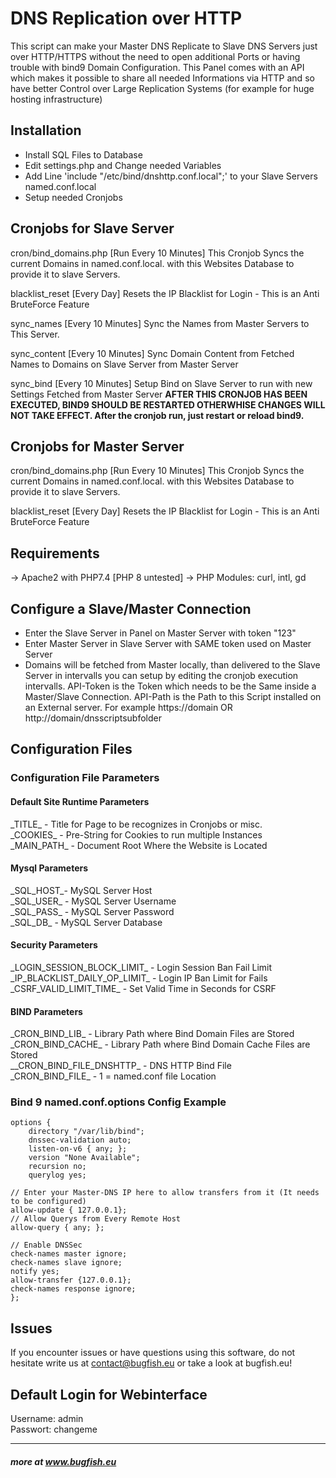 


# DNS Replication over HTTP
This script can make your Master DNS Replicate to Slave DNS Servers just over HTTP/HTTPS without the need to open additional Ports or having trouble with bind9 Domain Configuration. This Panel comes with an API which makes it possible to share all needed Informations via HTTP and so have better Control over Large Replication Systems (for example for huge hosting infrastructure)

## Installation
* Install SQL Files to Database
* Edit settings.php and Change needed Variables
* Add Line 'include "/etc/bind/dnshttp.conf.local";' to your Slave Servers named.conf.local 
* Setup needed Cronjobs

## Cronjobs for Slave Server
cron/bind_domains.php [Run Every 10 Minutes]
This Cronjob Syncs the current Domains in named.conf.local.
with this Websites Database to provide it to slave Servers.

blacklist_reset [Every Day]
Resets the IP Blacklist for Login - This is an Anti BruteForce Feature

sync_names [Every 10 Minutes]
Sync the Names from Master Servers to This Server.

sync_content [Every 10 Minutes]
Sync Domain Content from Fetched Names to Domains on Slave Server from Master Server

sync_bind [Every 10 Minutes]
Setup Bind on Slave Server to run with new Settings Fetched from Master Server
**AFTER THIS CRONJOB HAS BEEN EXECUTED, BIND9 SHOULD BE 	RESTARTED OTHERWHISE CHANGES WILL NOT TAKE EFFECT. After the cronjob run, just 	restart or reload bind9.**

## Cronjobs for Master Server
cron/bind_domains.php [Run Every 10 Minutes]
This Cronjob Syncs the current Domains in named.conf.local.
with this Websites Database to provide it to slave Servers.

blacklist_reset [Every Day]
Resets the IP Blacklist for Login - This is an Anti BruteForce Feature

## Requirements  
-> Apache2 with PHP7.4 [PHP 8 untested]
-> PHP Modules: curl, intl, gd

##  Configure a Slave/Master Connection
- Enter the Slave Server in Panel on Master Server with token "123"  
- Enter Master Server in Slave Server with SAME token used on Master Server   
- Domains will be fetched from Master locally, than delivered to the Slave Server in intervalls you can setup by editing the cronjob execution intervalls. API-Token is the Token which needs to be the Same inside a Master/Slave Connection. API-Path is the Path to this Script installed on an External server. For example https://domain OR http://domain/dnsscriptsubfolder  

##  Configuration Files

### Configuration File Parameters
#### Default Site Runtime Parameters  
\_TITLE\_ - Title for Page to be recognizes in Cronjobs or misc.  
\_COOKIES\_ - Pre-String for Cookies to run multiple Instances  
\_MAIN_PATH\_ - Document Root Where the Website is Located  
#### Mysql Parameters
\_SQL_HOST\_- MySQL Server Host  
\_SQL_USER\_ - MySQL Server Username  
\_SQL_PASS\_ - MySQL Server Password  
\_SQL_DB\_ - MySQL Server Database  
#### Security Parameters
\_LOGIN_SESSION_BLOCK_LIMIT\_  - Login Session Ban Fail Limit  
\_IP_BLACKLIST_DAILY_OP_LIMIT\_ - Login IP Ban Limit for Fails  
\_CSRF_VALID_LIMIT_TIME\_ - Set Valid Time in Seconds for CSRF  
#### BIND Parameters
\_CRON_BIND_LIB\_ - Library Path where Bind Domain Files are Stored  
\_CRON_BIND_CACHE\_ - Library Path where Bind Domain Cache Files are Stored  
\__CRON_BIND_FILE_DNSHTTP\_ - DNS HTTP Bind File  
\_CRON_BIND_FILE\_ - 1 =  named.conf file Location  
  
### Bind 9 named.conf.options Config Example

	options {
		directory "/var/lib/bind";
	    dnssec-validation auto;
	    listen-on-v6 { any; };
	    version "None Available";
	    recursion no;
	    querylog yes;

    // Enter your Master-DNS IP here to allow transfers from it (It needs to be configured)
    allow-update { 127.0.0.1};
    // Allow Querys from Every Remote Host
    allow-query { any; };

    // Enable DNSSec
    check-names master ignore;
    check-names slave ignore;
    notify yes;
    allow-transfer {127.0.0.1};
    check-names response ignore;
	};

## Issues
If you encounter issues or have questions using this software, do not hesitate write us at contact@bugfish.eu or take a look at bugfish.eu!

## Default Login for Webinterface
Username: admin  
Passwort: changeme

----------------------------------------------------------------
##### more at www.bugfish.eu 
